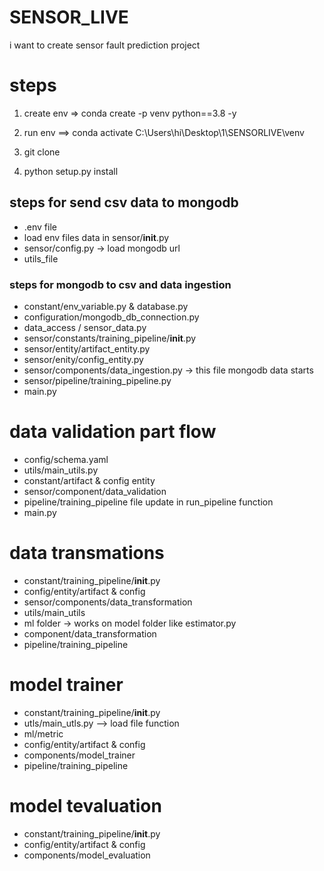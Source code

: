 # SENSOR_LIVE
i want to create sensor fault prediction project

# steps
1. create env => conda create -p venv python==3.8 -y

2. run env ==> conda activate C:\Users\hi\Desktop\1\SENSORLIVE\venv

3. git clone

4. python setup.py install


## steps for send csv data to mongodb
- .env file
- load env files data in sensor/__init__.py
- sensor/config.py  -> load mongodb url
- utils_file

### steps for  mongodb to csv and data ingestion

- constant/env_variable.py & database.py
- configuration/mongodb_db_connection.py
- data_access / sensor_data.py
- sensor/constants/training_pipeline/__init__.py
- sensor/entity/artifact_entity.py
- sensor/enity/config_entity.py
- sensor/components/data_ingestion.py  -> this file mongodb data starts
- sensor/pipeline/training_pipeline.py
- main.py


# data validation part flow

- config/schema.yaml
- utils/main_utils.py
- constant/artifact & config entity
- sensor/component/data_validation
- pipeline/training_pipeline file update in run_pipeline function
- main.py

# data transmations
- constant/training_pipeline/__init__.py
- config/entity/artifact & config
- sensor/components/data_transformation
- utils/main_utils
- ml folder -> works on model folder like estimator.py
- component/data_transformation
- pipeline/training_pipeline


# model trainer
- constant/training_pipeline/__init__.py
- utls/main_utls.py --> load file function
- ml/metric
- config/entity/artifact & config
- components/model_trainer
- pipeline/training_pipeline

# model tevaluation
- constant/training_pipeline/__init__.py
- config/entity/artifact & config
- components/model_evaluation

